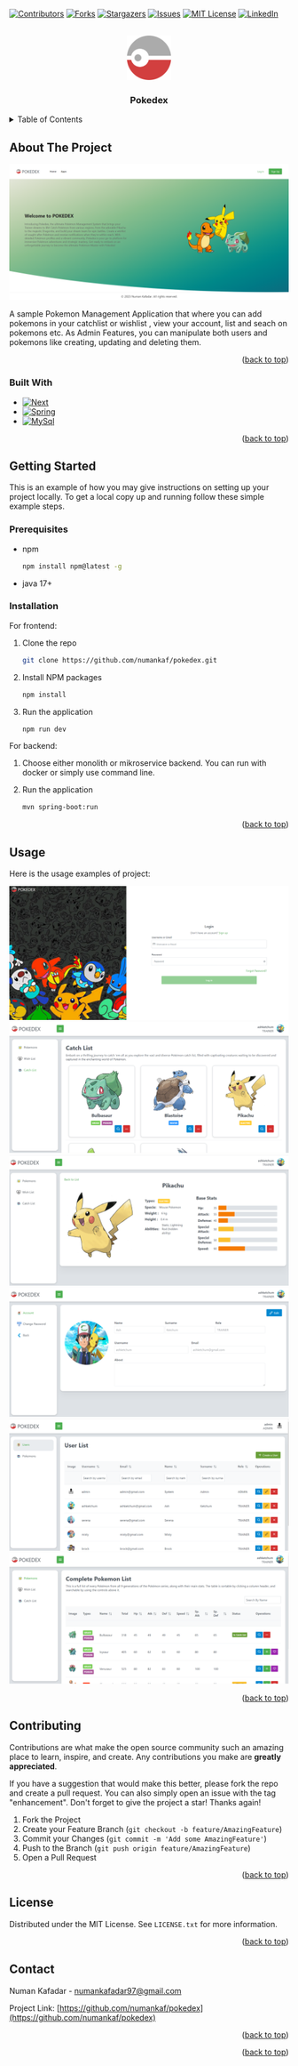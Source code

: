 <a name="readme-top"></a>

[![Contributors][contributors-shield]][contributors-url]
[![Forks][forks-shield]][forks-url]
[![Stargazers][stars-shield]][stars-url]
[![Issues][issues-shield]][issues-url]
[![MIT License][license-shield]][license-url]
[![LinkedIn][linkedin-shield]][linkedin-url]

<br />
<div align="center">
  <a href="https://github.com/othneildrew/Best-README-Template">
    <img src="pokedex-frontend\public\images\pokedexlogo.png" alt="Logo" width="80" height="80">
  </a>

  <h3 align="center">Pokedex</h3>

</div>

<details>
  <summary>Table of Contents</summary>
  <ol>
    <li>
      <a href="#about-the-project">About The Project</a>
      <ul>
        <li><a href="#built-with">Built With</a></li>
      </ul>
    </li>
    <li>
      <a href="#getting-started">Getting Started</a>
      <ul>
        <li><a href="#prerequisites">Prerequisites</a></li>
        <li><a href="#installation">Installation</a></li>
      </ul>
    </li>
    <li><a href="#usage">Usage</a></li>
    <li><a href="#contributing">Contributing</a></li>
    <li><a href="#license">License</a></li>
    <li><a href="#contact">Contact</a></li>
  </ol>
</details>

## About The Project

 <img src="pokedex-frontend\public\images\landing6.PNG" alt="Logo">

A sample Pokemon Management Application that where you can add pokemons in your catchlist or wishlist , view your account, list and seach on pokemons etc. As Admin Features, you can manipulate both users and pokemons like creating, updating and deleting them.

<p align="right">(<a href="#readme-top">back to top</a>)</p>

### Built With

- [![Next][Next.js]][Next-url]
- [![Spring][Spring]][Spring-url]
- [![MySql][mysql]][mysql-url]

<p align="right">(<a href="#readme-top">back to top</a>)</p>

## Getting Started

This is an example of how you may give instructions on setting up your project locally.
To get a local copy up and running follow these simple example steps.

### Prerequisites

- npm
  ```sh
  npm install npm@latest -g
  ```
- java 17+

### Installation

For frontend:

1. Clone the repo
   ```sh
   git clone https://github.com/numankaf/pokedex.git
   ```
2. Install NPM packages
   ```sh
   npm install
   ```
3. Run the application
   ```sh
   npm run dev
   ```

For backend:

1. Choose either monolith or mikroservice backend. You can run with docker or simply use command line.

2. Run the application
   ```sh
   mvn spring-boot:run
   ```

<p align="right">(<a href="#readme-top">back to top</a>)</p>

## Usage

Here is the usage examples of project:

 <img src="pokedex-frontend\public\images\landing7.PNG" alt="Logo">
 
 <img src="pokedex-frontend\public\images\landing2.PNG" alt="Logo">
 
 <img src="pokedex-frontend\public\images\landing3.PNG" alt="Logo">
 
 <img src="pokedex-frontend\public\images\landing4.PNG" alt="Logo">
 
 <img src="pokedex-frontend\public\images\landing5.PNG" alt="Logo">
 
 <img src="pokedex-frontend\public\images\landing1.PNG" alt="Logo">

<p align="right">(<a href="#readme-top">back to top</a>)</p>

## Contributing

Contributions are what make the open source community such an amazing place to learn, inspire, and create. Any contributions you make are **greatly appreciated**.

If you have a suggestion that would make this better, please fork the repo and create a pull request. You can also simply open an issue with the tag "enhancement".
Don't forget to give the project a star! Thanks again!

1. Fork the Project
2. Create your Feature Branch (`git checkout -b feature/AmazingFeature`)
3. Commit your Changes (`git commit -m 'Add some AmazingFeature'`)
4. Push to the Branch (`git push origin feature/AmazingFeature`)
5. Open a Pull Request

<p align="right">(<a href="#readme-top">back to top</a>)</p>

## License

Distributed under the MIT License. See `LICENSE.txt` for more information.

<p align="right">(<a href="#readme-top">back to top</a>)</p>

## Contact

Numan Kafadar - numankafadar97@gmail.com

Project Link: [https://github.com/numankaf/pokedex](https://github.com/numankaf/pokedex)

<p align="right">(<a href="#readme-top">back to top</a>)</p>

<p align="right">(<a href="#readme-top">back to top</a>)</p>

[contributors-shield]: https://img.shields.io/github/contributors/numankaf/pokedex.svg?style=for-the-badge
[contributors-url]: https://github.com/numankaf/pokedex/graphs/contributors
[forks-shield]: https://img.shields.io/github/forks/numankaf/pokedex.svg?style=for-the-badge
[forks-url]: https://github.com/numankaf/pokedex/network/members
[stars-shield]: https://img.shields.io/github/stars/numankaf/pokedex.svg?style=for-the-badge
[stars-url]: https://github.com/numankaf/pokedex/stargazers
[issues-shield]: https://img.shields.io/github/issues/numankaf/pokedex.svg?style=for-the-badge
[issues-url]: https://github.com/numankaf/pokedex/issues
[license-shield]: https://img.shields.io/github/license/numankaf/pokedex.svg?style=for-the-badge
[license-url]: https://github.com/numankaf/pokedex/blob/main/LICENSE
[linkedin-shield]: https://img.shields.io/badge/-LinkedIn-black.svg?style=for-the-badge&logo=linkedin&colorB=555
[linkedin-url]: https://www.linkedin.com/in/numan-kafadar-5b05bb22a/
[product-screenshot]: images/screenshot.png
[Next.js]: https://img.shields.io/badge/next.js-000000?style=for-the-badge&logo=nextdotjs&logoColor=white
[Next-url]: https://nextjs.org/
[Spring]: https://img.shields.io/badge/Spring-6DB33F?style=for-the-badge&logo=spring&logoColor=white
[Spring-url]: https://spring.io/
[mysql]: https://img.shields.io/badge/MySQL-005C84?style=for-the-badge&logo=mysql&logoColor=white
[mysql-url]: https://www.mysql.com/
